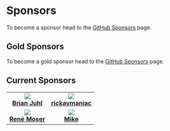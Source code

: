 # Sponsors

To become a sponsor head to the [GitHub Sponsors](https://github.com/sponsors/MasoniteFramework) page.

## Gold Sponsors

To become a gold sponsor head to the [GitHub Sponsors](https://github.com/sponsors/MasoniteFramework) page.

## Current Sponsors

|  |  |
| :-----------: | :-----------: |
| <div><img src="https://avatars.githubusercontent.com/u/17584526?s=460&u=46f7a5a8d4c35222ba7d74a23ab68ca009e15e47&v=4"></div> <div> <a href="https://github.com/brianjuhl"><b>Brian Juhl</b></a></div> | <div><img src="https://avatars.githubusercontent.com/u/65045079?s=460&u=dd02168e9adb79ed9d18b9dcf6d787f17b7d7bc8&v=4"></div> <div> <a href="https://github.com/rickavmaniac"><b>rickavmaniac</b></a></div> |
| <div><img src="https://avatars.githubusercontent.com/u/23809?s=460&u=cbe03c9202707a14ba43e4e94898b208bbeb693d&v=4"></div> <div> <a href="https://github.com/resmo"><b>René Moser</b></a></div> | <div><img src="https://avatars.githubusercontent.com/u/3219890?s=460&v=4"></div> <div> <a href="https://github.com/mkeneqa"><b>Mike</b></a></div> |
 
